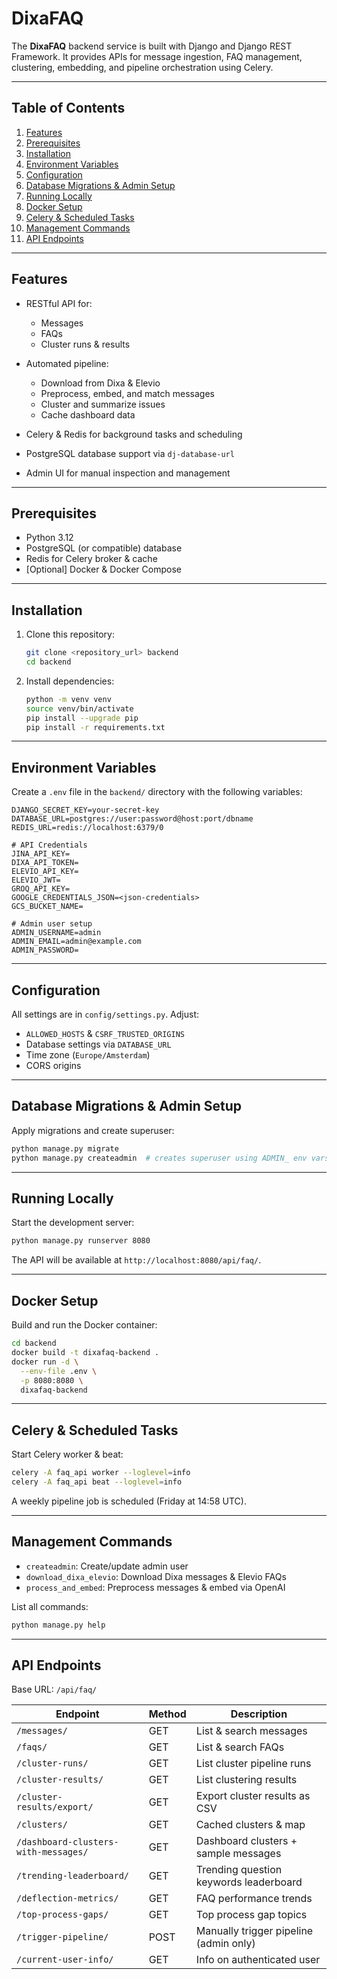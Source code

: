 # DixaFAQ

The **DixaFAQ** backend service is built with Django and Django REST Framework. It provides APIs for message ingestion, FAQ management, clustering, embedding, and pipeline orchestration using Celery.

---

## Table of Contents

1. [Features](#features)
2. [Prerequisites](#prerequisites)
3. [Installation](#installation)
4. [Environment Variables](#environment-variables)
5. [Configuration](#configuration)
6. [Database Migrations & Admin Setup](#database-migrations--admin-setup)
7. [Running Locally](#running-locally)
8. [Docker Setup](#docker-setup)
9. [Celery & Scheduled Tasks](#celery--scheduled-tasks)
10. [Management Commands](#management-commands)
11. [API Endpoints](#api-endpoints)

---

## Features

* RESTful API for:

  * Messages
  * FAQs
  * Cluster runs & results
* Automated pipeline:

  * Download from Dixa & Elevio
  * Preprocess, embed, and match messages
  * Cluster and summarize issues
  * Cache dashboard data
* Celery & Redis for background tasks and scheduling
* PostgreSQL database support via `dj-database-url`
* Admin UI for manual inspection and management

---

## Prerequisites

* Python 3.12
* PostgreSQL (or compatible) database
* Redis for Celery broker & cache
* \[Optional] Docker & Docker Compose

---

## Installation

1. Clone this repository:

   ```bash
   git clone <repository_url> backend
   cd backend
   ```

2. Install dependencies:

   ```bash
   python -m venv venv
   source venv/bin/activate
   pip install --upgrade pip
   pip install -r requirements.txt
   ```

---

## Environment Variables

Create a `.env` file in the `backend/` directory with the following variables:

```dotenv
DJANGO_SECRET_KEY=your-secret-key
DATABASE_URL=postgres://user:password@host:port/dbname
REDIS_URL=redis://localhost:6379/0

# API Credentials
JINA_API_KEY=
DIXA_API_TOKEN=
ELEVIO_API_KEY=
ELEVIO_JWT=
GROQ_API_KEY=
GOOGLE_CREDENTIALS_JSON=<json-credentials>
GCS_BUCKET_NAME=

# Admin user setup
ADMIN_USERNAME=admin
ADMIN_EMAIL=admin@example.com
ADMIN_PASSWORD=
```

---

## Configuration

All settings are in `config/settings.py`. Adjust:

* `ALLOWED_HOSTS` & `CSRF_TRUSTED_ORIGINS`
* Database settings via `DATABASE_URL`
* Time zone (`Europe/Amsterdam`)
* CORS origins

---

## Database Migrations & Admin Setup

Apply migrations and create superuser:

```bash
python manage.py migrate
python manage.py createadmin  # creates superuser using ADMIN_ env vars
```

---

## Running Locally

Start the development server:

```bash
python manage.py runserver 8080
```

The API will be available at `http://localhost:8080/api/faq/`.

---

## Docker Setup

Build and run the Docker container:

```bash
cd backend
docker build -t dixafaq-backend .
docker run -d \
  --env-file .env \
  -p 8080:8080 \
  dixafaq-backend
```

---

## Celery & Scheduled Tasks

Start Celery worker & beat:

```bash
celery -A faq_api worker --loglevel=info
celery -A faq_api beat --loglevel=info
```

A weekly pipeline job is scheduled (Friday at 14:58 UTC).

---

## Management Commands

* `createadmin`: Create/update admin user
* `download_dixa_elevio`: Download Dixa messages & Elevio FAQs
* `process_and_embed`: Preprocess messages & embed via OpenAI

List all commands:

```bash
python manage.py help
```

---

## API Endpoints

Base URL: `/api/faq/`

| Endpoint                             | Method | Description                            |
| ------------------------------------ | ------ | -------------------------------------- |
| `/messages/`                         | GET    | List & search messages                 |
| `/faqs/`                             | GET    | List & search FAQs                     |
| `/cluster-runs/`                     | GET    | List cluster pipeline runs             |
| `/cluster-results/`                  | GET    | List clustering results                |
| `/cluster-results/export/`           | GET    | Export cluster results as CSV          |
| `/clusters/`                         | GET    | Cached clusters & map                  |
| `/dashboard-clusters-with-messages/` | GET    | Dashboard clusters + sample messages   |
| `/trending-leaderboard/`             | GET    | Trending question keywords leaderboard |
| `/deflection-metrics/`               | GET    | FAQ performance trends                 |
| `/top-process-gaps/`                 | GET    | Top process gap topics                 |
| `/trigger-pipeline/`                 | POST   | Manually trigger pipeline (admin only) |
| `/current-user-info/`                | GET    | Info on authenticated user             |


